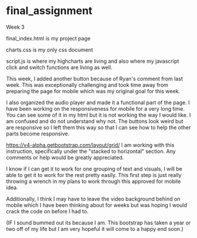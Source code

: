 # final_assignment
Week 3

final_index.html is my project page

charts.css is my only css document 

script.js is where my highcharts are living and also where my javascript click and switch functions are living as well.

This week, I added another button because of Ryan's comment from last week. This was exceptionally challenging and took time away from preparing the page for mobile which was my original goal for this week. 

I also organized the audio player and made it a functional part of the page. I have been working on the responsiveness for mobile for a very long time. You can see some of it in my html but it is not working the way I would like. I am confused and do not understand why not. The buttons look weird but are responsive so I left them this way so that I can see how to help the other parts become responsive. 

https://v4-alpha.getbootstrap.com/layout/grid/ I am working with this instruction, specifically under the "stacked to horizontal" section. Any comments or help would be greatly appreciated. 

I know if I can get it to work for one grouping of text and visuals, I will be able to get it to work for the rest pretty easily. This first step is just really throwing a wrench in my plans to work through this approved for mobile idea. 

Additionally, I think I may have to leave the video background behind on mobile which I have been thinking about for weeks but was hoping I would crack the code on before I had to. 

(IF I sound bummed out its because I am. This bootstrap has taken a year or two off of my life but I am very hopeful it will come to a happy end soon.)
